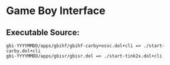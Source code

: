 Game Boy Interface
==================

Executable Source:
-----------------

	gbi-YYYYMMDD/apps/gbihf/gbihf-carby+ossc.dol+cli => ./start-carby.dol+cli
	gbi-YYYYMMDD/apps/gbisr/gbisr.dol => ./start-tink2x.dol+cli